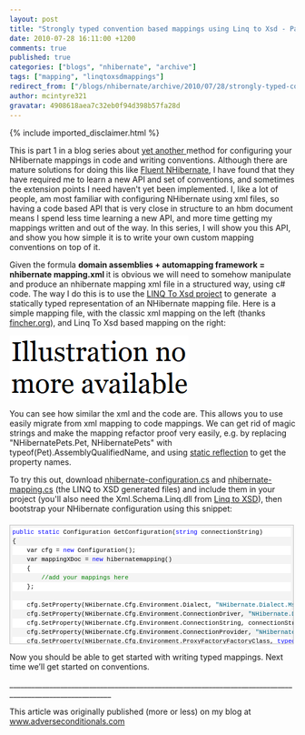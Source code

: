 ```yaml
---
layout: post
title: "Strongly typed convention based mappings using Linq to Xsd - Part 1"
date: 2010-07-28 16:11:00 +1200
comments: true
published: true
categories: ["blogs", "nhibernate", "archive"]
tags: ["mapping", "linqtoxsdmappings"]
redirect_from: ["/blogs/nhibernate/archive/2010/07/28/strongly-typed-convention-based-mappings-using-linq-to-xsd-part-1.aspx/", "/blogs/nhibernate/archive/2010/07/28/strongly-typed-convention-based-mappings-using-linq-to-xsd-part-1.html"]
author: mcintyre321
gravatar: 4908618aea7c32eb0f94d398b57fa28d
---
```

{% include imported_disclaimer.html %}

<p>This is part 1 in a blog series about <a href="http://fabiomaulo.blogspot.com/2010/03/nhibernate-mappings-path.html" target="_blank">yet another </a>method for configuring your NHibernate mappings in code and writing conventions. Although there are mature solutions for doing this like <a href="http://fluentnhibernate.org/" target="_blank">Fluent NHibernate</a>, I have found that they have required me to learn a new API and set of conventions, and sometimes the extension points I need haven't yet been implemented. I, like a lot of people, am most familiar with configuring NHibernate using xml files, so having a code based API that is very close in structure to an hbm document means I spend less time learning a new API, and more time getting my mappings written and out of the way. In this series, I will show you this API, and show you how simple it is to write your own custom mapping conventions on top of it.</p>
<p align="left">Given the formula <strong>domain assemblies + automapping framework = nhibernate mapping.xml </strong>it is obvious we will need to somehow manipulate and produce an nhibernate mapping xml file in a structured way, using c# code. The way I do this is to use the <a target="_blank" href="http://linqtoxsd.codeplex.com/">LINQ To Xsd project</a> to generate&nbsp; a statically typed representation of an NHibernate mapping file. Here is a simple mapping file, with the classic xml mapping on the left (thanks <a href="http://www.fincher.org/tips/Languages/NHibernate.shtml">fincher.org</a>), and Linq To Xsd based mapping on the right:</p>
<p><a href="http://dl.dropbox.com/u/2808109/blog/nhmapping/xml%20vs%20linqtoxsd.png"><img src="/images/MissingPicture.png" alt="xml vs linqtoxsd" title="xml vs linqtoxsd"/><!--<img src="http://dl.dropbox.com/u/2808109/blog/nhmapping/xml%20vs%20linqtoxsd.png" alt="xml vs linqtoxsd" border="0" title="xml vs linqtoxsd" style="border-right-width: 0px; display: block; float: none; border-top-width: 0px; border-bottom-width: 0px; margin-left: auto; border-left-width: 0px; margin-right: auto" />--></a></p>
<p>You can see how similar the xml and the code are. This allows you to use easily migrate from xml mapping to code mappings. We can get rid of magic strings and make the mapping refactor proof very easily, e.g. by replacing "NHibernatePets.Pet, NHibernatePets" with typeof(Pet).AssemblyQualifiedName, and using <a target="_blank" href="http://www.clariusconsulting.net/blogs/kzu/archive/2007/12/30/49063.aspx">static reflection</a> to get the property names.</p>
<p>To try this out, download <a target="_blank" href="http://dl.dropbox.com/u/2808109/blog/nhmapping/nhibernate-configuration.cs">nhibernate-configuration.cs</a> and <a target="_blank" href="http://dl.dropbox.com/u/2808109/blog/nhmapping/nhibernate-mapping.cs">nhibernate-mapping.cs</a> (the LINQ to XSD generated files) and include them in your project (you'll also need the Xml.Schema.Linq.dll from <a href="http://linqtoxsd.codeplex.com/" target="_blank">Linq to XSD</a>), then bootstrap your NHibernate configuration using this snippet:</p>
<div id="codeSnippetWrapper" style="text-align: left; line-height: 12pt; background-color: #f4f4f4; margin: 20px 0px 10px; width: 97.5%; font-family: 'Courier New', courier, monospace; direction: ltr; max-height: 200px; font-size: 8pt; overflow: auto; cursor: text; border: silver 1px solid; padding: 4px;">
<div id="codeSnippet" style="text-align: left; line-height: 12pt; background-color: #f4f4f4; width: 100%; font-family: 'Courier New', courier, monospace; direction: ltr; color: black; font-size: 8pt; overflow: visible; border-style: none; padding: 0px;">
<pre style="text-align: left; line-height: 12pt; background-color: white; margin: 0em; width: 100%; font-family: 'Courier New', courier, monospace; direction: ltr; color: black; font-size: 8pt; overflow: visible; border-style: none; padding: 0px;"><span style="color: #0000ff">public</span> <span style="color: #0000ff">static</span> Configuration GetConfiguration(<span style="color: #0000ff">string</span> connectionString)</pre>
<!--CRLF-->
<pre style="text-align: left; line-height: 12pt; background-color: #f4f4f4; margin: 0em; width: 100%; font-family: 'Courier New', courier, monospace; direction: ltr; color: black; font-size: 8pt; overflow: visible; border-style: none; padding: 0px;">{</pre>
<!--CRLF-->
<pre style="text-align: left; line-height: 12pt; background-color: white; margin: 0em; width: 100%; font-family: 'Courier New', courier, monospace; direction: ltr; color: black; font-size: 8pt; overflow: visible; border-style: none; padding: 0px;">    var cfg = <span style="color: #0000ff">new</span> Configuration();</pre>
<!--CRLF-->
<pre style="text-align: left; line-height: 12pt; background-color: #f4f4f4; margin: 0em; width: 100%; font-family: 'Courier New', courier, monospace; direction: ltr; color: black; font-size: 8pt; overflow: visible; border-style: none; padding: 0px;">    var mappingXDoc = <span style="color: #0000ff">new</span> hibernatemapping()</pre>
<!--CRLF-->
<pre style="text-align: left; line-height: 12pt; background-color: white; margin: 0em; width: 100%; font-family: 'Courier New', courier, monospace; direction: ltr; color: black; font-size: 8pt; overflow: visible; border-style: none; padding: 0px;">    {</pre>
<!--CRLF-->
<pre style="text-align: left; line-height: 12pt; background-color: #f4f4f4; margin: 0em; width: 100%; font-family: 'Courier New', courier, monospace; direction: ltr; color: black; font-size: 8pt; overflow: visible; border-style: none; padding: 0px;">        <span style="color: #008000">//add your mappings here</span></pre>
<!--CRLF-->
<pre style="text-align: left; line-height: 12pt; background-color: white; margin: 0em; width: 100%; font-family: 'Courier New', courier, monospace; direction: ltr; color: black; font-size: 8pt; overflow: visible; border-style: none; padding: 0px;">    };</pre>
<!--CRLF-->
<pre style="text-align: left; line-height: 12pt; background-color: #f4f4f4; margin: 0em; width: 100%; font-family: 'Courier New', courier, monospace; direction: ltr; color: black; font-size: 8pt; overflow: visible; border-style: none; padding: 0px;">&nbsp;</pre>
<!--CRLF-->
<pre style="text-align: left; line-height: 12pt; background-color: white; margin: 0em; width: 100%; font-family: 'Courier New', courier, monospace; direction: ltr; color: black; font-size: 8pt; overflow: visible; border-style: none; padding: 0px;">    cfg.SetProperty(NHibernate.Cfg.Environment.Dialect, <span style="color: #006080">"NHibernate.Dialect.MsSql2008Dialect"</span>);</pre>
<!--CRLF-->
<pre style="text-align: left; line-height: 12pt; background-color: #f4f4f4; margin: 0em; width: 100%; font-family: 'Courier New', courier, monospace; direction: ltr; color: black; font-size: 8pt; overflow: visible; border-style: none; padding: 0px;">    cfg.SetProperty(NHibernate.Cfg.Environment.ConnectionDriver, <span style="color: #006080">"NHibernate.Driver.SqlClientDriver"</span>);</pre>
<!--CRLF-->
<pre style="text-align: left; line-height: 12pt; background-color: white; margin: 0em; width: 100%; font-family: 'Courier New', courier, monospace; direction: ltr; color: black; font-size: 8pt; overflow: visible; border-style: none; padding: 0px;">    cfg.SetProperty(NHibernate.Cfg.Environment.ConnectionString, connectionString);</pre>
<!--CRLF-->
<pre style="text-align: left; line-height: 12pt; background-color: #f4f4f4; margin: 0em; width: 100%; font-family: 'Courier New', courier, monospace; direction: ltr; color: black; font-size: 8pt; overflow: visible; border-style: none; padding: 0px;">    cfg.SetProperty(NHibernate.Cfg.Environment.ConnectionProvider, <span style="color: #006080">"NHibernate.Connection.DriverConnectionProvider"</span>);</pre>
<!--CRLF-->
<pre style="text-align: left; line-height: 12pt; background-color: white; margin: 0em; width: 100%; font-family: 'Courier New', courier, monospace; direction: ltr; color: black; font-size: 8pt; overflow: visible; border-style: none; padding: 0px;">    cfg.SetProperty(NHibernate.Cfg.Environment.ProxyFactoryFactoryClass, <span style="color: #0000ff">typeof</span>(ProxyFactoryFactory).AssemblyQualifiedName);</pre>
<!--CRLF-->
<pre style="text-align: left; line-height: 12pt; background-color: #f4f4f4; margin: 0em; width: 100%; font-family: 'Courier New', courier, monospace; direction: ltr; color: black; font-size: 8pt; overflow: visible; border-style: none; padding: 0px;">    </pre>
<!--CRLF-->
<pre style="text-align: left; line-height: 12pt; background-color: white; margin: 0em; width: 100%; font-family: 'Courier New', courier, monospace; direction: ltr; color: black; font-size: 8pt; overflow: visible; border-style: none; padding: 0px;">    cfg.AddXml(mappingXDoc.ToString());</pre>
<!--CRLF-->
<pre style="text-align: left; line-height: 12pt; background-color: #f4f4f4; margin: 0em; width: 100%; font-family: 'Courier New', courier, monospace; direction: ltr; color: black; font-size: 8pt; overflow: visible; border-style: none; padding: 0px;">&nbsp;</pre>
<!--CRLF-->
<pre style="text-align: left; line-height: 12pt; background-color: white; margin: 0em; width: 100%; font-family: 'Courier New', courier, monospace; direction: ltr; color: black; font-size: 8pt; overflow: visible; border-style: none; padding: 0px;">    <span style="color: #0000ff">return</span> cfg;</pre>
<!--CRLF-->
<pre style="text-align: left; line-height: 12pt; background-color: #f4f4f4; margin: 0em; width: 100%; font-family: 'Courier New', courier, monospace; direction: ltr; color: black; font-size: 8pt; overflow: visible; border-style: none; padding: 0px;">}</pre>
<!--CRLF--></div>
</div>
<p>Now you should be able to get started with writing typed mappings. Next time we&rsquo;ll get started on conventions.</p>
<p>__________________________________________________________________________________________________________</p>
<p>This article was originally published (more or less) on my blog at <a target="_blank" href="http://www.adverseconditionals.com">www.adverseconditionals.com</a></p>
<p>&nbsp;</p>
